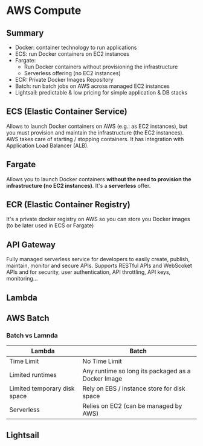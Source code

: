 # AWS Compute

## Summary 
- Docker: container technology to run applications
- ECS: run Docker containers on EC2 instances
- Fargate:
  - Run Docker containers without provisioning the infrastructure
  - Serverless offering (no EC2 instances)
- ECR: Private Docker Images Repository
- Batch: run batch jobs on AWS across managed EC2 instances
- Lightsail: predictable & low pricing for simple application & DB stacks

## ECS (Elastic Container Service)

Allows to launch Docker containers on AWS (e.g.: as EC2 instances), but you must provision and maintain the infrastructure (the EC2 instances). 
AWS takes care of starting / stopping containers. It has integration with Application Load Balancer (ALB).

## Fargate

Allows you to launch Docker containers **without the need to provision the infrastructure (no EC2 instances)**. It's a **serverless** offer.

## ECR (Elastic Container Registry)

It's a private docker registry on AWS so you can store you Docker images (to be later used in ECS or Fargate)

## API Gateway

Fully managed serverless service for developers to easily create, publish, maintain, monitor and secure APIs.
Supports RESTful APIs and WebScoket APIs and for security, user authentication, API throttling, API keys, monitoring...

## Lambda

## AWS Batch

### Batch vs Lamnda

| Lambda | Batch |
| ------ | ----- |
| Time Limit | No Time Limit |
| Limited runtimes | Any runtime so long its packaged as a Docker Image |
| Limited temporary disk space | Rely on EBS / instance store for disk space |
| Serverless | Relies on EC2 (can be managed by AWS) |

## Lightsail
